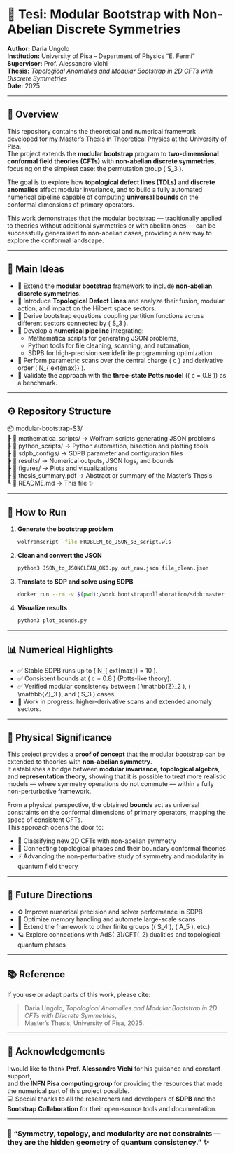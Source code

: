 # 🧮 Tesi: Modular Bootstrap with Non-Abelian Discrete Symmetries

**Author:** Daria Ungolo  
**Institution:** University of Pisa – Department of Physics “E. Fermi”  
**Supervisor:** Prof. Alessandro Vichi  
**Thesis:** *Topological Anomalies and Modular Bootstrap in 2D CFTs with Discrete Symmetries*  
**Date:** 2025  

---

## 🌌 Overview

This repository contains the theoretical and numerical framework developed for my Master’s Thesis in Theoretical Physics at the University of Pisa.  
The project extends the **modular bootstrap** program to **two-dimensional conformal field theories (CFTs)** with **non-abelian discrete symmetries**, focusing on the simplest case: the permutation group \( S_3 \).

The goal is to explore how **topological defect lines (TDLs)** and **discrete anomalies** affect modular invariance, and to build a fully automated numerical pipeline capable of computing **universal bounds** on the conformal dimensions of primary operators.

This work demonstrates that the modular bootstrap — traditionally applied to theories without additional symmetries or with abelian ones — can be successfully generalized to non-abelian cases, providing a new way to explore the conformal landscape.

---

## 🧠 Main Ideas

- 🔹 Extend the **modular bootstrap** framework to include **non-abelian discrete symmetries**.  
- 🔹 Introduce **Topological Defect Lines** and analyze their fusion, modular action, and impact on the Hilbert space sectors.  
- 🔹 Derive bootstrap equations coupling partition functions across different sectors connected by \( S_3 \).  
- 🔹 Develop a **numerical pipeline** integrating:
  - Mathematica scripts for generating JSON problems,  
  - Python tools for file cleaning, scanning, and automation,  
  - SDPB for high-precision semidefinite programming optimization.  
- 🔹 Perform parametric scans over the central charge \( c \) and derivative order \( N_{	ext{max}} \).  
- 🔹 Validate the approach with the **three-state Potts model** (\( c = 0.8 \)) as a benchmark.

---

## ⚙️ Repository Structure

📦 modular-bootstrap-S3/  
 ┣ 📂 mathematica_scripts/ → Wolfram scripts generating JSON problems  
 ┣ 📂 python_scripts/ → Python automation, bisection and plotting tools  
 ┣ 📂 sdpb_configs/ → SDPB parameter and configuration files  
 ┣ 📂 results/ → Numerical outputs, JSON logs, and bounds  
 ┣ 📂 figures/ → Plots and visualizations  
 ┣ 📜 thesis_summary.pdf → Abstract or summary of the Master’s Thesis  
 ┗ 📜 README.md → This file ✨  

---

## 🚀 How to Run

1. **Generate the bootstrap problem**
   ```bash
   wolframscript -file PROBLEM_to_JSON_s3_script.wls
   ```

2. **Clean and convert the JSON**
   ```bash
   python3 JSON_to_JSONCLEAN_OK0.py out_raw.json file_clean.json
   ```

3. **Translate to SDP and solve using SDPB**
   ```bash
   docker run --rm -v $(pwd):/work bootstrapcollaboration/sdpb:master      sdpb --precision=2048 --procs=4 --maxIterations=1800      --parameterFile params.yml
   ```

4. **Visualize results**
   ```bash
   python3 plot_bounds.py
   ```

---

## 📊 Numerical Highlights

- ✅ Stable SDPB runs up to \( N_{	ext{max}} = 10 \).  
- ✅ Consistent bounds at \( c = 0.8 \) (Potts-like theory).  
- ✅ Verified modular consistency between \( \mathbb{Z}_2 \), \( \mathbb{Z}_3 \), and \( S_3 \) cases.  
- 🔄 Work in progress: higher-derivative scans and extended anomaly sectors.  

---

## 🌠 Physical Significance

This project provides a **proof of concept** that the modular bootstrap can be extended to theories with **non-abelian symmetry**.  
It establishes a bridge between **modular invariance**, **topological algebra**, and **representation theory**, showing that it is possible to treat more realistic models — where symmetry operations do not commute — within a fully non-perturbative framework.

From a physical perspective, the obtained **bounds** act as universal constraints on the conformal dimensions of primary operators, mapping the space of consistent CFTs.  
This approach opens the door to:

- 🧩 Classifying new 2D CFTs with non-abelian symmetry  
- 🌉 Connecting topological phases and their boundary conformal theories  
- ⚡ Advancing the non-perturbative study of symmetry and modularity in quantum field theory  

---

## 🔭 Future Directions

- ⚙️ Improve numerical precision and solver performance in SDPB  
- 💾 Optimize memory handling and automate large-scale scans  
- 🧮 Extend the framework to other finite groups (\( S_4 \), \( A_5 \), etc.)  
- 🪐 Explore connections with AdS\(_3\)/CFT\(_2\) dualities and topological quantum phases  

---

## 📚 Reference

If you use or adapt parts of this work, please cite:

> Daria Ungolo, *Topological Anomalies and Modular Bootstrap in 2D CFTs with Discrete Symmetries*,  
> Master’s Thesis, University of Pisa, 2025.

---

## 💫 Acknowledgements

I would like to thank **Prof. Alessandro Vichi** for his guidance and constant support,  
and the **INFN Pisa computing group** for providing the resources that made the numerical part of this project possible.  
💻 Special thanks to all the researchers and developers of **SDPB** and the **Bootstrap Collaboration** for their open-source tools and documentation.

---

### 🧩 “Symmetry, topology, and modularity are not constraints — they are the hidden geometry of quantum consistency.” ✨

